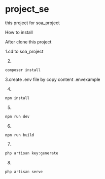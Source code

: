 # project_se
this project for soa_project

How to install

After clone this project

1.cd to soa_project

2.
```sh
composer install
```
3.create .env file by copy content .envexample

4.
```sh
npm install
```
5.
```sh
npm run dev
```
6.
```sh
npm run build
```
7.
```sh
php artisan key:generate
```
8.
```sh
php artisan serve
```
